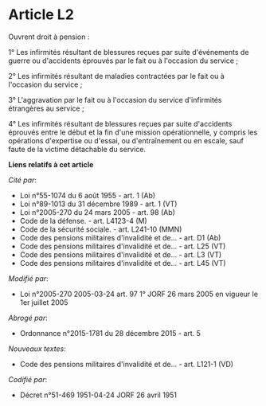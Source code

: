 # Article L2

Ouvrent droit à pension :

1° Les infirmités résultant de blessures reçues par suite d'événements de guerre ou d'accidents éprouvés par le fait ou à
l'occasion du service ;

2° Les infirmités résultant de maladies contractées par le fait ou à l'occasion du service ;

3° L'aggravation par le fait ou à l'occasion du service d'infirmités étrangères au service ;

4° Les infirmités résultant de blessures reçues par suite d'accidents éprouvés entre le début et la fin d'une mission
opérationnelle, y compris les opérations d'expertise ou d'essai, ou d'entraînement ou en escale, sauf faute de la victime
détachable du service.

**Liens relatifs à cet article**

_Cité par_:

  - Loi n°55-1074 du 6 août 1955 - art. 1 (Ab)
  - Loi n°89-1013 du 31 décembre 1989 - art. 1 (VT)
  - Loi n°2005-270 du 24 mars 2005 - art. 98 (Ab)
  - Code de la défense. - art. L4123-4 (M)
  - Code de la sécurité sociale. - art. L241-10 (MMN)
  - Code des pensions militaires d'invalidité et de... - art. D1 (Ab)
  - Code des pensions militaires d'invalidité et de... - art. L25 (VT)
  - Code des pensions militaires d'invalidité et de... - art. L3 (VT)
  - Code des pensions militaires d'invalidité et de... - art. L45 (VT)

_Modifié par_:

  - Loi n°2005-270 2005-03-24 art. 97 1° JORF 26 mars 2005 en vigueur le 1er juillet 2005

_Abrogé par_:

  - Ordonnance n°2015-1781 du 28 décembre 2015 - art. 5

_Nouveaux textes_:

  - Code des pensions militaires d'invalidité et de... - art. L121-1 (VD)

_Codifié par_:

  - Décret n°51-469 1951-04-24 JORF 26 avril 1951
